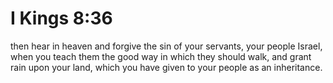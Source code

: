# I Kings 8:36

then hear in heaven and forgive the sin of your servants, your people Israel, when you teach them the good way in which they should walk, and grant rain upon your land, which you have given to your people as an inheritance.
